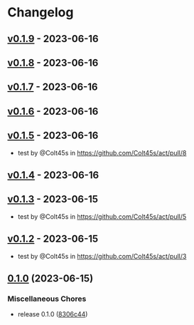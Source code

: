 # Changelog

## [v0.1.9](https://github.com/Colt45s/act/compare/v0.1.8...v0.1.9) - 2023-06-16

## [v0.1.8](https://github.com/Colt45s/act/compare/v0.1.7...v0.1.8) - 2023-06-16

## [v0.1.7](https://github.com/Colt45s/act/compare/v0.1.6...v0.1.7) - 2023-06-16

## [v0.1.6](https://github.com/Colt45s/act/compare/v0.1.5...v0.1.6) - 2023-06-16

## [v0.1.5](https://github.com/Colt45s/act/compare/v0.1.4...v0.1.5) - 2023-06-16
- test by @Colt45s in https://github.com/Colt45s/act/pull/8

## [v0.1.4](https://github.com/Colt45s/act/compare/v0.1.3...v0.1.4) - 2023-06-16

## [v0.1.3](https://github.com/Colt45s/act/compare/v0.1.2...v0.1.3) - 2023-06-15
- test by @Colt45s in https://github.com/Colt45s/act/pull/5

## [v0.1.2](https://github.com/Colt45s/act/compare/v0.1.1...v0.1.2) - 2023-06-15
- test by @Colt45s in https://github.com/Colt45s/act/pull/3

## [0.1.0](https://github.com/Colt45s/act/compare/v0.0.4...v0.1.0) (2023-06-15)


### Miscellaneous Chores

* release 0.1.0 ([8306c44](https://github.com/Colt45s/act/commit/8306c44e1cf1f201056afa068a8d60ed1c403e6d))
